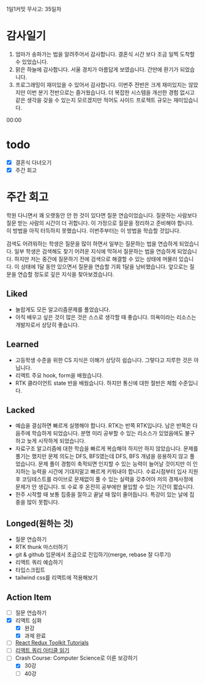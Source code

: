 1일1커밋 무사고: 35일차

# 감사일기

1. 엄마가 송파가는 법을 알려주어서 감사합니다. 결혼식 시간 보다 조금 일찍 도착할 수 있었습니다.
2. 맑은 하늘에 감사합니다. 서울 경치가 아름답게 보였습니다. 간만에 환기가 되었습니다.
3. 프로그래밍이 재미있을 수 있어서 감사합니다. 이번주 전반은 크게 재미있지는 않았지만 이번 분기 전반으로는 즐거웠습니다. 더 복잡한 시스템을 개선한 경험 없시고 같은 생각을 갖을 수 있는지 모르겠지만 적어도 사이드 프로젝트 규모는 재미있습니다.

00:00

# todo

- [x] 결혼식 다녀오기
- [x] 주간 회고

# 주간 회고

학원 다니면서 꽤 오랫동안 안 한 것이 있다면 질문 연습이었습니다. 질문하는 사람보다 질문 받는 사람의 시간이 더 귀합니다. 이 가정으로 질문을 정리하고 준비해야 합니다. 이 방법을 아직 터득하지 못했습니다. 이번주부터는 이 방법을 학습할 것입니다.

검색도 어려워하는 학생은 질문을 많이 하면서 일부는 질문하는 법을 연습하게 되었습니다. 일부 학생은 검색해도 찾기 어려운 지식에 막혀서 질문하는 법을 연습하게 되었습니다. 하지만 저는 중간에 질문하기 전에 검색으로 해결할 수 있는 상태에 머물러 있습니다. 이 상태에 1달 동안 있으면서 질문을 연습할 기회 1달을 낭비했습니다. 앞으로는 질문을 연습할 정도로 깊은 지식을 찾아보겠습니다.

## Liked

- 놀랍게도 모든 알고리즘문제를 풀었습니다.
- 아직 배우고 싶은 것이 많은 것은 스스로 생각할 때 좋습니다. 의욕이라는 리소스는 개발자로서 상당히 좋습니다.

## Learned

- 고등학생 수준을 위한 CS 지식은 이해가 상당히 쉽습니다. 그렇다고 지루한 것은 아닙니다.
- 리액트 주요 hook, form을 배웠습니다.
- RTK 클라이언트 state 반을 배웠습니다. 하지만 통신에 대한 절반은 체험 수준입니다.

## Lacked

- 예습을 결심하면 빠르게 실행해야 합니다. RTK는 반쪽 RTK입니다. 남은 반쪽은 다음주에 학습하게 되었습니다. 분명 미리 공부할 수 있는 리소스가 있었음에도 불구하고 늦게 시작하게 되었습니다.
- 자료구조 알고리즘에 대한 학습을 빠르게 복습해야 하지만 하지 않았습니다. 문제를 풀기는 했지만 문제 의도는 DFS, BFS였는데 DFS, BFS 개념을 응용하지 않고 풀었습니다. 문제 풀이 경험이 축적되면 인지할 수 있는 능력이 늘어날 것이지만 이 인지하는 능력을 시간에 기대지말고 빠르게 키워내야 합니다. 수료시점부터 입사 지원 후 코딩테스트를 라이브로 문제없이 풀 수 있는 실력을 갖추어야 저의 경제사정에 문제가 안 생깁니다. 또 수료 후 온전히 공부에만 몰입할 수 있는 기간이 짧습니다.
- 한주 시작할 때 보통 집중을 잘하고 끝날 때 많이 줄어듭니다. 특강이 있는 날에 집중을 많이 못합니다.

## Longed(원하는 것)

- 질문 연습하기
- RTK thunk 마스터하기
- git & github 입문에서 초급으로 진입하기(merge, rebase 잘 다루기)
- 리액트 쿼리 예습하기
- 타입스크립트
- tailwind css를 리액트에 적용해보기

## Action Item

- [ ] 질문 연습하기
- [x] 리액트 심화
  - [x] 완강
  - [x] 과제 완료
- [ ] [React Redux Toolkit Tutorials](https://www.youtube.com/playlist?list=PL0Zuz27SZ-6M1J5I1w2-uZx36Qp6qhjKo)
- [ ] [리액트 쿼리 아티클 읽기](https://tkdodo.eu/blog/practical-react-query)
- [ ] Crash Course: Computer Science로 이론 보강하기
  - [x] 30강
  - [ ] 40강
